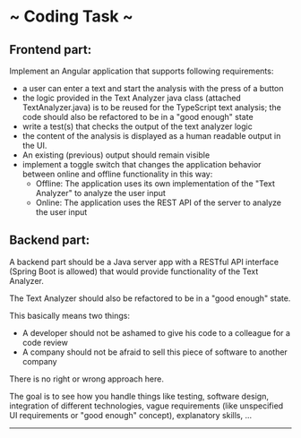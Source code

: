 # ~ Coding Task ~

## Frontend part:

Implement an Angular application that supports following requirements:

- a user can enter a text and start the analysis with the press of a button
- the logic provided in the Text Analyzer java class (attached TextAnalyzer.java) is to be reused for the TypeScript text analysis; the code should also be refactored to be in a "good enough" state
- write a test(s) that checks the output of the text analyzer logic
- the content of the analysis is displayed as a human readable output in the UI.
- An existing (previous) output should remain visible
- implement a toggle switch that changes the application behavior between online and offline functionality in this way:
    - Offline: The application uses its own implementation of the "Text Analyzer" to analyze the user input
    - Online: The application uses the REST API of the server to analyze the user input

## Backend part:

A backend part should be a Java server app with a RESTful API interface (Spring Boot is allowed) that would provide functionality of the Text Analyzer.

The Text Analyzer should also be refactored to be in a "good enough" state.

This basically means two things:
- A developer should not be ashamed to give his code to a colleague for a code review
- A company should not be afraid to sell this piece of software to another company

There is no right or wrong approach here.

The goal is to see how you handle things like testing, software design, integration of different technologies, vague requirements (like unspecified UI requirements or "good enough" concept), explanatory skills, ...

---